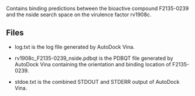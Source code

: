 Contains binding predictions between the bioactive compound F2135-0239 and the nside search space on the virulence factor rv1908c.

## Files

- log.txt is the log file generated by AutoDock Vina.

- rv1908c_F2135-0239_nside.pdbqt is the PDBQT file generated by AutoDock Vina containing the orientation and binding location of F2135-0239.

- stdoe.txt is the combined STDOUT and STDERR output of AutoDock Vina.


